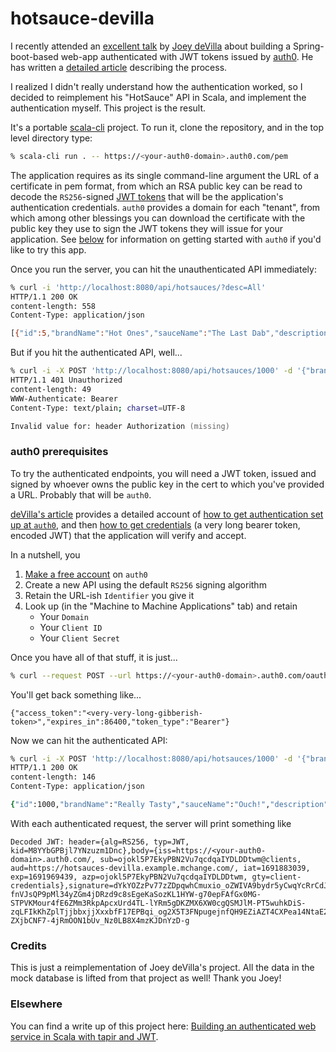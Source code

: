 # hotsauce-devilla

I recently attended an [excellent talk](https://www.meetup.com/tampa-jug/events/295033023/)
by [Joey deVilla](https://www.globalnerdy.com/) 
about building a Spring-boot-based web-app authenticated with JWT tokens issued by [auth0](https://auth0.com/).
He has written a [detailed article](https://auth0.com/blog/build-and-secure-an-api-with-spring-boot/) describing the process.

I realized I didn't really understand how the authentication worked, so I decided
to reimplement his "HotSauce" API in Scala, and implement the authentication myself.
This project is the result.

It's a portable [scala-cli](https://scala-cli.virtuslab.org/) project.
To run it, clone the repository, and in the top level directory type:

```zsh
% scala-cli run . -- https://<your-auth0-domain>.auth0.com/pem
```

The application requires as its single command-line argument
the URL of a certificate in pem format, from which an RSA public
key can be read to decode the `RS256`-signed [JWT tokens](https://jwt.io/)
that will be the application's authentication credentials.
`auth0` provides a domain for each "tenant", from which among other blessings
you can download the certificate with the public key they use to
sign the JWT tokens they will issue for your application. See [below](#auth0-prerequisites)
for information on getting started with `auth0` if you'd like to try this app.

Once you run the server, you can hit the unauthenticated
API immediately:

```zsh
% curl -i 'http://localhost:8080/api/hotsauces/?desc=All'
HTTP/1.1 200 OK
content-length: 558
Content-Type: application/json

[{"id":5,"brandName":"Hot Ones","sauceName":"The Last Dab","description":"More than simple mouth burn, Pepper X singes your soul. Starting with a pleasant burn in the mouth, the heat passes quickly, lulling you into a false confidence. You take another bite, enjoying the mustard and spice flavours. This would be great on jerk chicken, or Indian food! But then, WHAM! All of a sudden your skin goes cold and your stomach goes hot, and you realize the power of X.","url":"https://www.saucemania.com.au/hot-ones-the-last-dab-hot-sauce-148ml/","heat":1000000}]
```

But if you hit the authenticated API, well...

```zsh
% curl -i -X POST 'http://localhost:8080/api/hotsauces/1000' -d '{"brandName":"Really Tasty","sauceName":"Ouch!","description":"This one will hurt your mouth.","url":"https://dev.null/","heat":9000000}' 
HTTP/1.1 401 Unauthorized
content-length: 49
WWW-Authenticate: Bearer
Content-Type: text/plain; charset=UTF-8

Invalid value for: header Authorization (missing)
```

### auth0 prerequisites

To try the authenticated endpoints, you will need a JWT token, issued and signed by
whoever owns the public key in the cert to which you've provided a URL.
Probably that will be `auth0`.

[deVilla's article](https://auth0.com/blog/build-and-secure-an-api-with-spring-boot/) provides a detailed account of 
[how to get authentication set up at `auth0`](https://auth0.com/blog/build-and-secure-an-api-with-spring-boot/#Setting-Up-API-Authentication-on-the-Auth0-Side),
and then [how to get credentials](https://auth0.com/blog/build-and-secure-an-api-with-spring-boot/#Trying-Out-the-Secured-API) 
(a very long bearer token, encoded JWT) that the application will verify and accept.

In a nutshell, you 

1. [Make a free account](https://auth0.com/signup) on `auth0`
2. Create a new API using the default `RS256` signing algorithm
3. Retain the URL-ish `Identifier` you give it
4. Look up (in the "Machine to Machine Applications" tab) and retain
   - Your `Domain`
   - Your `Client ID`
   - Your `Client Secret`

Once you have all of that stuff, it is just...

```zsh
% curl --request POST --url https://<your-auth0-domain>.auth0.com/oauth/token --header 'content-type: application/json' --data '{"client_id": "<your-client-id>","client_secret": "<your-client-secret>","audience": "<your-URL-ish-identifier>","grant_type": "client_credentials"}'
```

You'll get back something like...

```
{"access_token":"<very-very-long-gibberish-token>","expires_in":86400,"token_type":"Bearer"}
```

Now we can hit the authenticated API:

```zsh
% curl -i -X POST 'http://localhost:8080/api/hotsauces/1000' -d '{"brandName":"Really Tasty","sauceName":"Ouch!","description":"This one will hurt your mouth.","url":"https://dev.null/","heat":9000000}' -H "authorization: Bearer <very-very-long-gibberish-token>"
HTTP/1.1 200 OK
content-length: 146
Content-Type: application/json

{"id":1000,"brandName":"Really Tasty","sauceName":"Ouch!","description":"This one will hurt your mouth.","url":"https://dev.null/","heat":9000000}
```

With each authenticated request, the server will print something like
```
Decoded JWT: header={alg=RS256, typ=JWT, kid=M8YYbGPBjl7YNzuzm1Dnc},body={iss=https://<your-auth0-domain>.auth0.com/, sub=ojokl5P7EkyPBN2Vu7qcdqaIYDLDDtwm@clients, aud=https://hotsauces-devilla.example.mchange.com/, iat=1691883039, exp=1691969439, azp=ojokl5P7EkyPBN2Vu7qcdqaIYDLDDtwm, gty=client-credentials},signature=dYkYOZzPv77zZDpqwhCmuxio_oZWIVA9bydr5yCwqYcRrCdJRZW_bNzgHufI4LLM-fnVJsQP9pMl34yZGm4jDRzd9c8sEgeKaSozKL1HYW-g70epFAfGx0MG-STPVKMour4fE6ZMm3RkpApcxUrd4TL-lYRm5gDKZMX6XW0cgQSMJlM-PT5wuhkDiS-zqLFIkKhZplTjjbbxjjXxxbfF17EPBqi_og2X5T3FNpugejnfQH9EZiAZT4CXPea14NtaE2c3aZY0ivQPYn2bkoaV5WWwjGECsYP_e_HkA1rI994xv-ZXjbCNF7-4jRmOON1bUv_Nz0LB8X4mzKJDnYzD-g
```

### Credits

This is just a reimplementation of Joey deVilla's project.
All the data in the mock database is lifted from that project as well!
Thank you Joey!

### Elsewhere

You can find a write up of this project here:
[Building an authenticated web service in Scala with tapir and JWT](https://tech.interfluidity.com/2023/08/13/building-an-authenticated-web-service-in-scala-with-tapir-and-jwt/index.html).